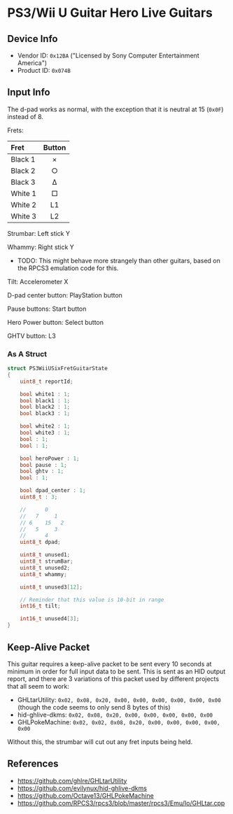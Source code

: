 # PS3/Wii U Guitar Hero Live Guitars

## Device Info

- Vendor ID: `0x12BA` ("Licensed by Sony Computer Entertainment America")
- Product ID: `0x074B`

## Input Info

The d-pad works as normal, with the exception that it is neutral at 15 (`0x0F`) instead of 8.

Frets:

| Fret    | Button |
| :---    | :---:  |
| Black 1 | ×      |
| Black 2 | ○      |
| Black 3 | Δ      |
| White 1 | □      |
| White 2 | L1     |
| White 3 | L2     |

Strumbar: Left stick Y

Whammy: Right stick Y

- TODO: This might behave more strangely than other guitars, based on the RPCS3 emulation code for this. 

Tilt: Accelerometer X

D-pad center button: PlayStation button

Pause buttons: Start button

Hero Power button: Select button

GHTV button: L3

### As A Struct

```c
struct PS3WiiUSixFretGuitarState
{
    uint8_t reportId;

    bool white1 : 1;
    bool black1 : 1;
    bool black2 : 1;
    bool black3 : 1;

    bool white2 : 1;
    bool white3 : 1;
    bool : 1;
    bool : 1;

    bool heroPower : 1;
    bool pause : 1;
    bool ghtv : 1;
    bool : 1;

    bool dpad_center : 1;
    uint8_t : 3;

    //      0
    //   7     1
    // 6    15   2
    //   5     3
    //      4
    uint8_t dpad;

    uint8_t unused1;
    uint8_t strumBar;
    uint8_t unused2;
    uint8_t whammy;

    uint8_t unused3[12];

    // Reminder that this value is 10-bit in range
    int16_t tilt;

    int16_t unused4[3];
}
```

## Keep-Alive Packet

This guitar requires a keep-alive packet to be sent every 10 seconds at minimum in order for full input data to be sent. This is sent as an HID output report, and there are 3 variations of this packet used by different projects that all seem to work:

- GHLtarUtility: `0x02, 0x08, 0x20, 0x00, 0x00, 0x00, 0x00, 0x00, 0x00` (though the code seems to only send 8 bytes of this)
- hid-ghlive-dkms: `0x02, 0x08, 0x20, 0x00, 0x00, 0x00, 0x00, 0x00`
- GHLPokeMachine: `0x02, 0x02, 0x08, 0x20, 0x00, 0x00, 0x00, 0x00, 0x00`

Without this, the strumbar will cut out any fret inputs being held.

## References

- https://github.com/ghlre/GHLtarUtility
- https://github.com/evilynux/hid-ghlive-dkms
- https://github.com/Octave13/GHLPokeMachine
- https://github.com/RPCS3/rpcs3/blob/master/rpcs3/Emu/Io/GHLtar.cpp

